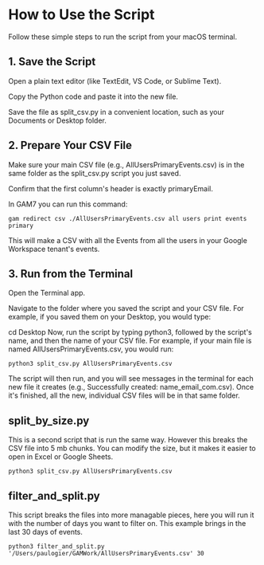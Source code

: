 # How to Use the Script
Follow these simple steps to run the script from your macOS terminal.

## 1. Save the Script

Open a plain text editor (like TextEdit, VS Code, or Sublime Text).

Copy the Python code and paste it into the new file.

Save the file as split_csv.py in a convenient location, such as your Documents or Desktop folder.

## 2. Prepare Your CSV File

Make sure your main CSV file (e.g., AllUsersPrimaryEvents.csv) is in the same folder as the split_csv.py script you just saved.

Confirm that the first column's header is exactly primaryEmail.

In GAM7 you can run this command:
```
gam redirect csv ./AllUsersPrimaryEvents.csv all users print events primary
```

This will make a CSV with all the Events from all the users in your Google Workspace tenant's events. 

## 3. Run from the Terminal

Open the Terminal app.

Navigate to the folder where you saved the script and your CSV file. For example, if you saved them on your Desktop, you would type:

cd Desktop
Now, run the script by typing python3, followed by the script's name, and then the name of your CSV file. For example, if your main file is named AllUsersPrimaryEvents.csv, you would run:

```
python3 split_csv.py AllUsersPrimaryEvents.csv
```
The script will then run, and you will see messages in the terminal for each new file it creates (e.g., Successfully created: name_email_com.csv). Once it's finished, all the new, individual CSV files will be in that same folder.

## split_by_size.py
This is a second script that is run the same way. However this breaks the CSV file into 5 mb chunks. You can modify the size, but it makes it easier to open in Excel or Google Sheets.

```
python3 split_csv.py AllUsersPrimaryEvents.csv
```

## filter_and_split.py
This script breaks the files into more managable pieces, here you will run it with the number of days you want to filter on. This example brings in the last 30 days of events. 

```
python3 filter_and_split.py '/Users/paulogier/GAMWork/AllUsersPrimaryEvents.csv' 30
```